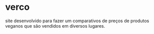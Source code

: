 # verco
site desenvolvido para fazer um comparativos de preços de produtos veganos que são vendidos em diversos lugares.
